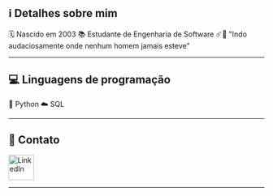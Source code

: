 ## ℹ️ Detalhes sobre mim

🗓️ Nascido em 2003
📚 Estudante de Engenharia de Software 
☄️🚀 "Indo audaciosamente onde nenhum homem jamais esteve"

---

## 💻 Linguagens de programação

🐍 Python
☁️ SQL

---

## 📱 Contato

[<img src="https://img.icons8.com/color/48/000000/linkedin.png" alt="LinkedIn" width="50"/>]( https://www.linkedin.com/in/caio-augusto-montes-da-cunha-32b328365/)

---
